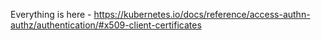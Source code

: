Everything is here - https://kubernetes.io/docs/reference/access-authn-authz/authentication/#x509-client-certificates